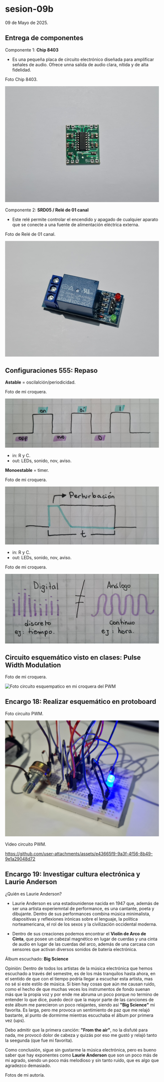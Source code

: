# sesion-09b

09 de Mayo de 2025.

## Entrega de componentes

Componente 1: **Chip 8403**

 - Es una pequeña placa de circuito electrónico diseñada para amplificar señales de audio. Ofrece unna salida de audio clara, nítida y de alta fidelidad.

Foto Chip 8403.

![Foto chip 8403](./archivos/chip_8403.jpg)

Componente 2: **SRD05 / Relé de 01 canal**

 - Este relé permite controlar el encendido y apagado de cualquier aparato que se conecte a una fuente de alimentación eléctrica externa.

Foto de Relé de 01 canal.

![Foto Relé de 01 canal](./archivos/SRD05.jpg)

## Configuraciones 555: Repaso

**Astable** = oscilalción/periodicidad.

Foto de mi croquera.

![Onda Astable](./archivos/onda_astable.jpg)

 - in: R y C.
 - out: LEDs, sonido, nov, aviso.

**Monoestable** = timer.

Foto de mi croquera.

![Onda Monoestable](./archivos/onda_monoestable.jpg)

 - in: R y C.
 - out: LEDs, sonido, nov, aviso.

Foto de mi croquera.

![Foto de mis apuntes de clase](./archivos/apuntes_9b.jpg)

## Circuito esquemático visto en clases: Pulse Width Modulation

Foto de mi croquera.

![Foto circuito esquempatico en mi croquera del PWM](./archivos/PWM_esquemático.jpg)

## Encargo 18: Realizar esquemático en protoboard

Foto circuito PWM.

![Foto circuito PWM en protoboard](./archivos/PWM_proto.jpg)

Video circuito PWM.

https://github.com/user-attachments/assets/e43665f9-9a3f-4f56-8b49-9e1a29048d72

## Encargo 19: Investigar cultura electrónica y Laurie Anderson

¿Quién es Laurie Anderson?

 - Laurie Anderson es una estadounidense nacida en 1947 que, además de ser una artista experiemntal de performance, es una cantante, poeta y dibujante. Dentro de sus performances combina música minimalista, diapositivas y reflexiones irónicas sobre el lenguaje, la política norteamericana, el rol de los sexos y la civilización occidental moderna.

 - Dentro de sus creaciones podemos encontrar el **Violín de Arco de Cinta**, que posee un cabezal magnético en lugar de cuerdas y una cinta de audio en lugar de las cuerdas del arco, además de una carcasa con sensores que activan diversos sonidos de batería electrónica.

Álbum escuchado: **Big Science**

Opinión: Dentro de todos los artistas de la música electrónica que hemos escuchado a través del semestre, es de los más tranquilos hasta ahora, en el sentido de que con el tiempo podría llegar a escuchar esta artista, mas no sé si este estilo de música. Si bien hay cosas que aún me causan ruido, como el hecho de que muchas veces los instrumentos de fondo suenan más que la propia voz y por ende me abruma un poco porque no termino de entender lo que dice, puedo decir que la mayor parte de las canciones de este álbum me parecieron un poco relajantes, siendo así **"Big Science"** mi favorita. Es larga, pero me provoca un sentimiento de paz que me relajó bastante, al punto de dormirme mientras escuchaba el álbum por primera vez (ups).

Debo admitir que la primera canción: **"From the air"**, no la disfuté para nada, me provocó dolor de cabeza y quizás por eso me gustó y relajó tanto la seegunda (que fue mi favorita). 

Como conclusión, sigue sin gustarme la música electrónica, pero es bueno saber que hay exponentes como **Laurie Anderson** que son un poco más de mi agrado, siendo un poco más melodioso y sin tanto ruido, que es algo que agradezco demasiado.

Fotos  de mi autoría.


